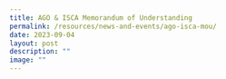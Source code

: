 ```yaml
---
title: AGO & ISCA Memorandum of Understanding
permalink: /resources/news-and-events/ago-isca-mou/
date: 2023-09-04
layout: post
description: ""
image: ""
---
```

